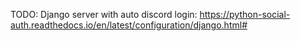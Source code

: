 TODO:
Django server with auto discord login:
https://python-social-auth.readthedocs.io/en/latest/configuration/django.html#